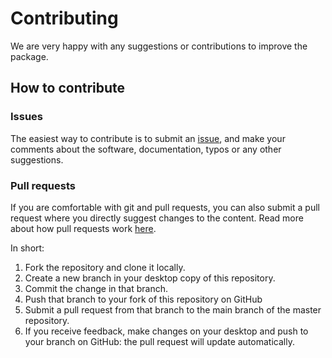 # Contributing

We are very happy with any suggestions or contributions to improve the package. 

## How to contribute

### Issues
The easiest way to contribute is to submit an [issue](https://github.com/Fesch-star/cognitivemapr/issues), and make your comments about the software, documentation, typos or any other suggestions.

### Pull requests
If you are comfortable with git and pull requests, you can also submit a pull request where you directly suggest changes to the content. Read more about how pull requests work [here](https://app.egghead.io/playlists/how-to-contribute-to-an-open-source-project-on-github).

In short:

1. Fork the repository and clone it locally.
2. Create a new branch in your desktop copy of this repository.
3. Commit the change in that branch.
4. Push that branch to your fork of this repository on GitHub
5. Submit a pull request from that branch to the main branch of the master repository. 
6. If you receive feedback, make changes on your desktop and push to your branch on GitHub: the pull request will update automatically.
   

